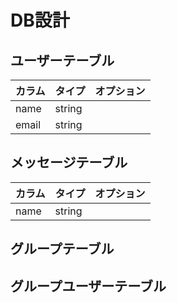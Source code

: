 <!-- # README

This README would normally document whatever steps are necessary to get the
application up and running.

Things you may want to cover:

* Ruby version

* System dependencies

* Configuration

* Database creation

* Database initialization

* How to run the test suite

* Services (job queues, cache servers, search engines, etc.)

* Deployment instructions

* ...
# chat-space -->





# DB設計

## ユーザーテーブル
| カラム | タイプ | オプション |
| --- | --- | --- |
| name | string |  |
| email | string |  |


## メッセージテーブル
| カラム | タイプ | オプション |
| --- | --- | --- |
| name | string |  |


## グループテーブル

## グループユーザーテーブル

